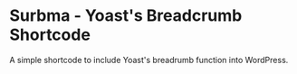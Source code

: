 Surbma - Yoast's Breadcrumb Shortcode
===================

A simple shortcode to include Yoast's breadrumb function into WordPress.
